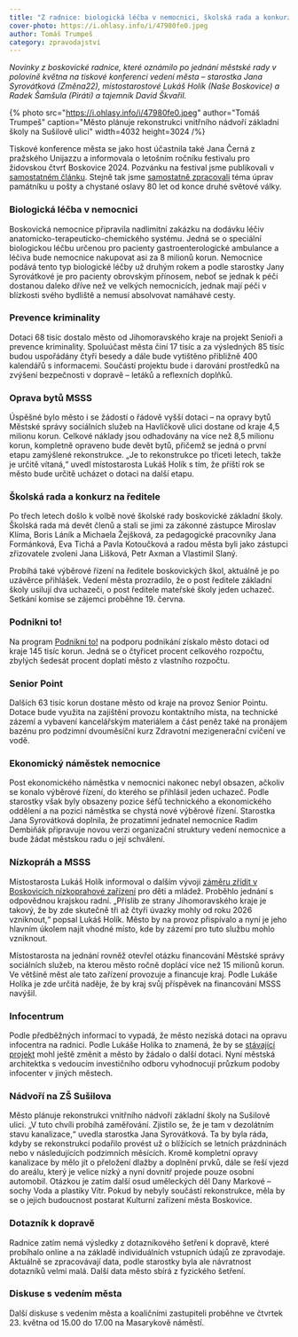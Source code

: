 ```yaml
---
title: "Z radnice: biologická léčba v nemocnici, školská rada a konkurzy na ředitele škol, šance na nízkopráh, oprava nádvoří na ZŠ Sušilova"
cover-photo: https://i.ohlasy.info/i/47980fe0.jpeg
author: Tomáš Trumpeš
category: zpravodajství
---
```


*Novinky z boskovické radnice, které oznámilo po jednání městské rady v polovině května na tiskové konferenci vedení města – starostka Jana Syrovátková (Změna22), místostarostové Lukáš Holík (Naše Boskovice) a Radek Šamšula (Piráti) a tajemník David Škvařil.*

{% photo src="https://i.ohlasy.info/i/47980fe0.jpeg" author="Tomáš Trumpeš" caption="Město plánuje rekonstrukci vnitřního nádvoří základní školy na Sušilově ulici" width=4032 height=3024 /%}

Tiskové konference města se jako host účastnila také Jana Černá z pražského Unijazzu a informovala o letošním ročníku festivalu pro židovskou čtvrť Boskovice 2024. Pozvánku na festival jsme publikovali v [samostatném článku](https://ohlasy.info/clanky/2024/05/festival-pozvanka.html). Stejně tak jsme [samostatně zpracovali](https://ohlasy.info/clanky/2024/05/pamatnik-valky.html) téma úprav památníku u pošty a chystané oslavy 80 let od konce druhé světové války.

### Biologická léčba v nemocnici

Boskovická nemocnice připravila nadlimitní zakázku na dodávku léčiv anatomicko-terapeuticko-chemického systému. Jedná se o speciální biologickou léčbu určenou pro pacienty gastroenterologické ambulance a léčiva bude nemocnice nakupovat asi za 8 milionů korun. Nemocnice podává tento typ biologické léčby už druhým rokem a podle starostky Jany Syrovátkové je pro pacienty obrovským přínosem, neboť se jednak k péči dostanou daleko dříve než ve velkých nemocnicích, jednak mají péči v blízkosti svého bydliště a nemusí absolvovat namáhavé cesty. 

### Prevence kriminality

Dotaci 68 tisíc dostalo město od Jihomoravského kraje na projekt Senioři a prevence kriminality. Spoluúčast města činí 17 tisíc a za výsledných 85 tisíc budou uspořádány čtyři besedy a dále bude vytištěno přibližně 400 kalendářů s informacemi. Součástí projektu bude i darování prostředků na zvýšení bezpečnosti v dopravě – letáků a reflexních doplňků.

### Oprava bytů MSSS

Úspěšné bylo město i se žádostí o řádově vyšší dotaci – na opravy bytů Městské správy sociálních služeb na Havlíčkově ulici dostane od kraje 4,5 milionu korun. Celkové náklady jsou odhadovány na více než 8,5 milionu korun, kompletně opraveno bude devět bytů, přičemž se jedná o první etapu zamýšlené rekonstrukce. „Je to rekonstrukce po třiceti letech, takže je určitě vítaná,“ uvedl místostarosta Lukáš Holík s tím, že příští rok se město bude určitě ucházet o dotaci na další etapu.

### Školská rada a konkurz na ředitele

Po třech letech došlo k volbě nové školské rady boskovické základní školy. Školská rada má devět členů a stali se jimi za zákonné zástupce Miroslav Klíma, Boris Láník a Michaela Žejšková, za pedagogické pracovníky Jana Formánková, Eva Tichá a Pavla Kotoučková a radou města byli jako zástupci zřizovatele zvoleni Jana Lišková, Petr Axman a Vlastimil Slaný.

Probíhá také výběrové řízení na ředitele boskovických škol, aktuálně je po uzávěrce přihlášek. Vedení města prozradilo, že o post ředitele základní školy usilují dva uchazeči, o post ředitele mateřské školy jeden uchazeč. Setkání komise se zájemci proběhne 19. června.

### Podnikni to!

Na program [Podnikni to!](https://podniknito.cz/) na podporu podnikání získalo město dotaci od kraje 145 tisíc korun. Jedná se o čtyřicet procent celkového rozpočtu, zbylých šedesát procent doplatí město z vlastního rozpočtu.

### Senior Point

Dalších 63 tisíc korun dostane město od kraje na provoz Senior Pointu. Dotace bude využita na zajištění provozu kontaktního místa, na technické zázemí a vybavení kancelářským materiálem a část peněz také na pronájem bazénu pro podzimní dvouměsíční kurz Zdravotní mezigenerační cvičení ve vodě.

### Ekonomický náměstek nemocnice

Post ekonomického náměstka v nemocnici nakonec nebyl obsazen, ačkoliv se konalo výběrové řízení, do kterého se přihlásil jeden uchazeč. Podle starostky však byly obsazeny pozice šéfů technického a ekonomického oddělení a na pozici náměstka se chystá nové výběrové řízení. Starostka Jana Syrovátková doplnila, že prozatimní jednatel nemocnice Radim Dembiňák připravuje novou verzi organizační struktury vedení nemocnice a bude žádat městskou radu o její schválení.

### Nízkopráh a MSSS

Místostarosta Lukáš Holík informoval o dalším vývoji [záměru zřídit v Boskovicích nízkoprahové zařízení](https://ohlasy.info/clanky/2024/02/nizkoprah.html) pro děti a mládež. Proběhlo jednání s odpovědnou krajskou radní. „Příslib ze strany Jihomoravského kraje je takový, že by zde skutečně tři až čtyři úvazky mohly od roku 2026 vzniknout,“ popsal Lukáš Holík. Město by na provoz přispívalo a nyní je jeho hlavním úkolem najít vhodné místo, kde by zázemí pro tuto službu mohlo vzniknout.

Místostarosta na jednání rovněž otevřel otázku financování Městské správy sociálních služeb, na kterou město ročně doplácí více než 15 milionů korun. Ve většině měst ale tato zařízení provozuje a financuje kraj. Podle Lukáše Holíka je zde určitá naděje, že by kraj svůj příspěvek na financování MSSS navýšil.

### Infocentrum

Podle předběžných informací to vypadá, že město nezíská dotaci na opravu infocentra na radnici. Podle Lukáše Holíka to znamená, že by se [stávající projekt](https://forum.ohlasy.info/t/nova-podoba-infocentra/524) mohl ještě změnit a město by žádalo o další dotaci. Nyní městská architektka s vedoucím investičního odboru vyhodnocují průzkum podoby infocenter v jiných městech.

### Nádvoří na ZŠ Sušilova

Město plánuje rekonstrukci vnitřního nádvoří základní školy na Sušilově ulici. „V tuto chvíli probíhá zaměřování. Zjistilo se, že je tam v dezolátním stavu kanalizace,“ uvedla starostka Jana Syrovátková. Ta by byla ráda, kdyby se rekonstrukci podařilo provést už o blížících se letních prázdninách nebo v následujících podzimních měsících. Kromě kompletní opravy kanalizace by mělo jít o přeložení dlažby a doplnění prvků, dále se řeší vjezd do areálu, který je velice nízký a nyní dovnitř projede pouze osobní automobil. Otázkou je zatím další osud uměleckých děl Dany Markové – sochy Voda a plastiky Vítr. Pokud by nebyly součástí rekonstrukce, měla by se o jejich budoucnost postarat Kulturní zařízení města Boskovice.

### Dotazník k dopravě

Radnice zatím nemá výsledky z dotazníkového šetření k dopravě, které probíhalo online a na základě individuálních vstupních údajů ze zpravodaje. Aktuálně se zpracovávají data, podle starostky byla ale návratnost dotazníků velmi malá. Další data město sbírá z fyzického šetření.

### Diskuse s vedením města

Další diskuse s vedením města a koaličními zastupiteli proběhne ve čtvrtek 23. května od 15.00 do 17.00 na Masarykově náměstí.